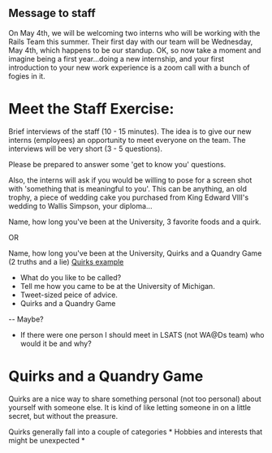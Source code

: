 ## Message to staff

On May 4th, we will be welcoming two interns who will be working with the Rails Team this summer. Their first day with our team will be Wednesday, May 4th, which happens to be our standup. OK, so now take a moment and imagine being a first year…doing a new internship, and your first introduction to your new work experience is a zoom call with a bunch of fogies in it. 


# Meet the Staff Exercise: 

Brief interviews of the staff (10 - 15 minutes). The idea is to give our new interns (employees) an opportunity to meet everyone on the team. The interviews will be very short (3 - 5 questions).

Please be prepared to answer some 'get to know you' questions. 

Also, the interns will ask if you would be willing to pose for a screen shot with 'something that is meaningful to you'. This can be anything, an old trophy, a piece of wedding cake you purchased from King Edward VIII's wedding to Wallis Simpson, your diploma...

Name, how long you've been at the University, 3 favorite foods and a quirk. 

OR

Name, how long you've been at the University, Quirks and a Quandry Game (2 truths and a lie) 
[Quirks example](http://dragon.sleepdeprived.ca/games/icebreaker/icebreaker_16.htm)

* What do you like to be called?
* Tell me how you came to be at the University of Michigan.
* Tweet-sized peice of advice.
* Quirks and a Quandry Game

-- Maybe?
* If there were one person I should meet in LSATS (not WA@Ds team) who would it be and why?


# Quirks and a Quandry Game

Quirks are a nice way to share something personal (not too personal) about yourself with someone else. It is kind of like letting someone in on a little secret, but without the preasure. 

Quirks generally fall into a couple of categories
  * Hobbies and interests that might be unexpected
  * 



